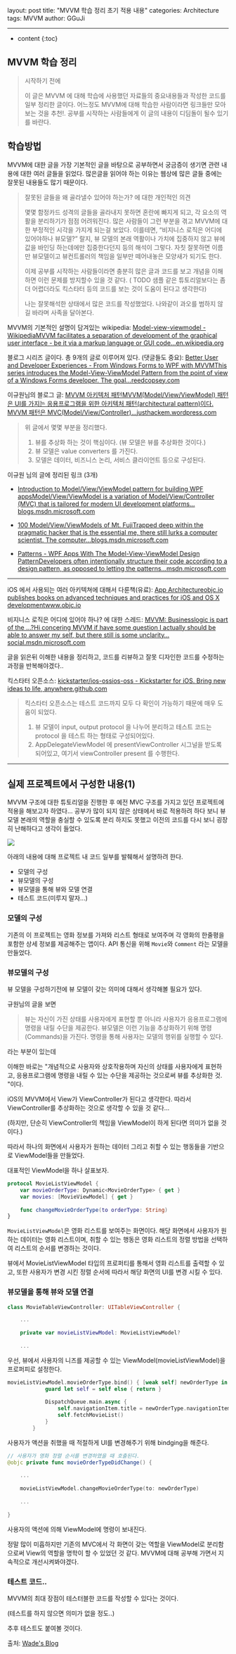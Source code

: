 layout: post
title:  "MVVM 학습 정리 초기 적용 내용"
categories: Architecture
tags: MVVM
author: GGuJi

---



* content
{:toc}


## MVVM 학습 정리

> 시작하기 전에
>
> 이 글은 MVVM 에 대해 학습에 사용했던 자료들의 중요내용들과 작성한 코드를 일부 정리한 글이다. 어느정도 MVVM에 대해 학습한 사람이라면 링크들만 모아 보는 것을 추천!. 공부를 시작하는 사람들에게 이 글의 내용이 디딤돌이 될수 있기를 바란다.



## 학습방법

MVVM에 대한 글을 가장 기본적인 글을 바탕으로 공부하면서 궁금증이 생기면 관련 내용에 대한 여러 글들을 읽었다. 많은글을 읽어야 하는 이유는 웹상에 많은 글들 중에는 잘못된 내용들도 많기 때문이다.

> 잘못된 글들을 왜 골라낼수 있어야 하는가? 에 대한 개인적인 의견
>
> 몇몇 함정카드 성격의 글들을 골라내지 못하면 혼란에 빠지게 되고, 각 요소의 역활을 분리하기가 점점 어려워진다. 많은 사람들이 그런 부분을 겪고 MVVM에 대한 부정적인 시각을 가지게 되는걸 보았다.
> 이를테면, “비지니스 로직은 어디에 있어야하나 뷰모델?” 랄지, 뷰 모델의 본래 역활이나 가치에 집중하지 않고 뷰에 값을 바인딩 하는데에만 집중한다던지 등의 해석이 그렇다.
> 자칫 잘못하면 이름만 뷰모델이고 뷰컨트롤러의 책임을 일부만 떼어내놓은 모양새가 되기도 한다.
>
> 이제 공부를 시작하는 사람들이라면 충분히 많은 글과 코드를 보고 개념을 이해하면 이런 문제를 방지할수 있을 것 같다. ( TODO 샘플 같은 튜토리얼보다는 좀더 어렵더라도 킥스타터 등의 코드를 보는 것이 도움이 된다고 생각한다)
>
> 나는 잘못해석한 상태에서 많은 코드를 작성했었다. 나와같이 과오를 범하지 않길 바라며 사족을 달아본다.



MVVM의 기본적인 설명이 담겨있는 wikipedia: [Model-view-viewmodel - WikipediaMVVM facilitates a separation of development of the graphical user interface - be it via a markup language or GUI code…en.wikipedia.org](https://en.wikipedia.org/wiki/Model–view–viewmodel?source=post_page-----bb7576e23c65----------------------)



블로그 시리즈 글이다. 총 9개의 글로 이루어져 있다. (댓글들도 중요): [Better User and Developer Experiences - From Windows Forms to WPF with MVVMThis series introduces the Model-View-ViewModel Pattern from the point of view of a Windows Forms developer. The goal…reedcopsey.com](http://reedcopsey.com/series/windows-forms-to-mvvm/?source=post_page-----bb7576e23c65----------------------)



이규원님의 블로그 글: [MVVM 아키텍처 패턴MVVM(Model/View/ViewModel) 패턴은 UI를 가지는 응용프로그램을 위한 아키텍처 패턴(architectural pattern)이다. MVVM 패턴은 MVC(Model/View/Controller)…justhackem.wordpress.com](https://justhackem.wordpress.com/2017/03/05/mvvm-architectural-pattern/?source=post_page-----bb7576e23c65----------------------)



> 위 글에서 몇몇 부분을 정리했다.
>
> 1. 뷰를 추상화 하는 것이 핵심이다. (뷰 모델은 뷰를 추상화한 것이다.)
> 2. 뷰 모델은 value converters 를 가진다.
> 3. 모델은 데이터, 비즈니스 논리, 서비스 클라이언트 등으로 구성된다.



이규원 님의 글에 정리된 링크 (3개)

- [Introduction to Model/View/ViewModel pattern for building WPF appsModel/View/ViewModel is a variation of Model/View/Controller (MVC) that is tailored for modern UI development platforms…blogs.msdn.microsoft.com](https://blogs.msdn.microsoft.com/johngossman/2005/10/08/introduction-to-modelviewviewmodel-pattern-for-building-wpf-apps/?source=post_page-----bb7576e23c65----------------------)

- [100 Model/View/ViewModels of Mt. FujiTrapped deep within the pragmatic hacker that is the essential me, there still lurks a computer scientist. The computer…blogs.msdn.microsoft.com](https://blogs.msdn.microsoft.com/johngossman/2005/10/09/100-modelviewviewmodels-of-mt-fuji/?source=post_page-----bb7576e23c65----------------------)

- [Patterns - WPF Apps With The Model-View-ViewModel Design PatternDevelopers often intentionally structure their code according to a design pattern, as opposed to letting the patterns…msdn.microsoft.com](https://msdn.microsoft.com/en-us/magazine/dd419663.aspx?irgwc=1&OCID=AID681541_aff_7593_1243925&tduid=(ir_V7MxEyydAwSjUJgWuUWfixUmUkjTiE3TG2GJRo0)(7593)(1243925)(TnL5HPStwNw-0yD2PscmanInvp_xVbd4Pw)()&irclickid=V7MxEyydAwSjUJgWuUWfixUmUkjTiE3TG2GJRo0&source=post_page-----bb7576e23c65----------------------)



------

iOS 에서 사용되는 여러 아키텍쳐에 대해서 다룬책(유료): [App Architectureobjc.io publishes books on advanced techniques and practices for iOS and OS X developmentwww.objc.io](https://www.objc.io/books/app-architecture/?source=post_page-----bb7576e23c65----------------------)



비지니스 로직은 어디에 있어야 하나? 에 대한 스레드: [MVVM: Businesslogic is part of the ...?Hi concering MVVM if have some question I actually should be able to answer my self, but there still is some unclarity…social.msdn.microsoft.com](https://social.msdn.microsoft.com/Forums/vstudio/en-US/3eb70678-c216-414f-a4a5-e1e3e557bb95/mvvm-businesslogic-is-part-of-the-?forum=wpf&source=post_page-----bb7576e23c65----------------------)



글을 읽은뒤 이해한 내용을 정리하고, 코드를 리뷰하고 잘못 디자인한 코드를 수정하는 과정을 반복해야겠다..



킥스타터 오픈소스: [kickstarter/ios-ossios-oss - Kickstarter for iOS. Bring new ideas to life, anywhere.github.com](https://github.com/kickstarter/ios-oss?source=post_page-----bb7576e23c65----------------------)



> 킥스타터 오픈소스는 테스트 코드까지 모두 다 확인이 가능하기 때문에 매우 도움이 되었다.
>
> 1. 뷰 모델이 input, output protocol 을 나누어 분리하고 테스트 코드는 protocol 을 테스트 하는 형태로 구성되어있다.
> 2. AppDelegateViewModel 에 presentViewController 시그널을 받도록 되어있고, 여기서 viewController present 를 수행한다.



------



## 실제 프로젝트에서 구성한 내용(1)

MVVM 구조에 대한 튜토리얼을 진행한 후 예전 MVC 구조를 가지고 있던 프로젝트에 적용을 해보고자 하였다... 공부가 많이 되지 않은 상태에서 바로 적용하려 하다 보니 뷰 모델 본래의 역할을 충실할 수 있도록 분리 하지도 못했고 이전의 코드를 다시 보니 굉장히 난해하다고 생각이 들었다. 

![](https://user-images.githubusercontent.com/20294786/68688842-ce332f80-05b2-11ea-8e0c-b15ef641ea1f.png)



아래의 내용에 대해 프로젝트 내 코드 일부를 발췌해서 설명하려 한다.

- 모델의 구성
- 뷰모델의 구성
- 뷰모델을 통해 뷰와 모델 연결
- 테스트 코드(미루지 말자...)



### 모델의 구성

기존의 이 프로젝트는 영화 정보를 가져와 리스트 형태로 보여주며 각 영화의 한줄평을 포함한 상세 정보를 제공해주는 앱이다. API 통신을 위해 `Movie`와 `Comment` 라는 모델을 만들었다.



### 뷰모델의 구성

뷰 모델을 구성하기전에 뷰 모델이 갖는 의미에 대해서 생각해볼 필요가 있다.



규원님의 글을 보면 

> 뷰는 자신이 가진 상태를 사용자에게 표현할 뿐 아니라 사용자가 응용프로그램에 명령을 내릴 수단을 제공한다. 뷰모델은 이런 기능을 추상화하기 위해 명령(Commands)을 가진다. 명령을 통해 사용자는 모델의 행위를 실행할 수 있다.

라는 부분이 있는데 

이해한 바로는 "개념적으로 사용자와 상호작용하며 자신의 상태를 사용자에게 표현하고, 응용프로그램에 명령을 내릴 수 있는 수단을 제공하는 것으로써 뷰를 추상화한 것. "이다.



iOS의 MVVM에서 View가 ViewController가 된다고 생각한다. 따라서 ViewController를 추상화하는 것으로 생각할 수 있을 것 같다...

(하지만, 단순히 ViewController의 책임을 ViewModel이 하게 된다면 의미가 없을 것이다.)



따라서 하나의 화면에서 사용자가 원하는 데이터 그리고 취할 수 있는 행동들을 기반으로 ViewModel들을 만들었다.



대표적인 ViewModel을 하나 살표보자.

```swift
protocol MovieListViewModel {
    var movieOrderType: Dynamic<MovieOrderType> { get }
    var movies: [MovieViewModel] { get }
    
    func changeMovieOrderType(to orderType: String)
}
```



`MovieListViewModel`은 영화 리스트를 보여주는 화면이다. 해당 화면에서 사용자가 원하는 데이터는 영화 리스트이며, 취할 수 있는 행동은 영화 리스트의 정렬 방법을 선택하여 리스트의 순서를 변경하는 것이다. 



뷰에서 MovieListViewModel 타입의 프로퍼티를 통해서 영화 리스트를 출력할 수 있고, 또한 사용자가 변경 시킨 정렬 순서에 따라서 해당 화면의 UI를 변경 시킬 수 있다. 



### 뷰모델을 통해 뷰와 모델 연결

```swift
class MovieTableViewController: UITableViewController {

	...
    
    private var movieListViewModel: MovieListViewModel?
    
    ...
```

우선, 뷰에서 사용자의 니즈를 제공할 수 있는 ViewModel(movieListViewModel)을 프로퍼피로 설정한다.

```swift
movieListViewModel.movieOrderType.bind() { [weak self] newOrderType in
            guard let self = self else { return }
            
            DispatchQueue.main.async {
                self.navigationItem.title = newOrderType.navigationItemTitle
                self.fetchMovieList()
            }
        }
```

사용자가 액션을 취했을 때 적절하게 UI를 변경해주기 위해 bindging을 해준다.



```swift
// 사용자가 영화 정렬 순서를 변경하였을 때 호출된다.
@objc private func movieOrderTypeDidChange() {
    
    ... 
    
    movieListViewModel.changeMovieOrderType(to: newOrderType)
    
    ...
    
}
```

사용자의 액션에 의해 ViewModel에 명령이 보내진다. 



정말 많이 미흡하지만 기존의 MVC에서 각 화면이 갖는 역할을 ViewModel로 분리함으로써 View의 역할을 명학이 할 수 있었던 것 같다. MVVM에 대해 공부해 가면서 지속적으로 개선시켜봐야겠다. 



### 테스트 코드..

MVVM의 최대 장점이 테스터블한 코드를 작성할 수 있다는 것이다. 



(테스트를 하지 않으면 의미가 없을 정도..)



추후 테스트도 붙여볼 것이다. 









출처: [Wade's Blog](https://medium.com/@junhyi.park/mvvm-학습-정리-bb7576e23c65)